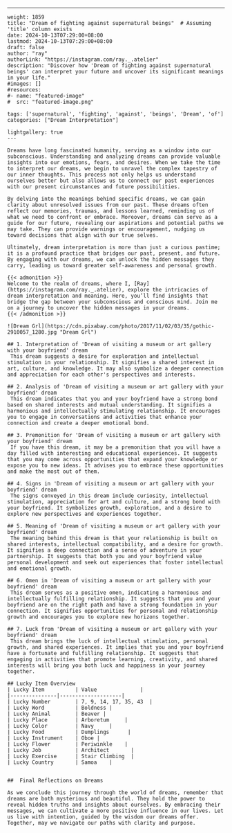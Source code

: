 ---
    weight: 1859
    title: "Dream of fighting against supernatural beings"  # Assuming 'title' column exists
    date: 2024-10-13T07:29:00+08:00
    lastmod: 2024-10-13T07:29:00+08:00
    draft: false
    author: "ray"
    authorLink: "https://instagram.com/ray._.atelier"
    description: "Discover how 'Dream of fighting against supernatural beings' can interpret your future and uncover its significant meanings in your life."
    #images: []
    #resources:
    #- name: "featured-image"
    #  src: "featured-image.png"
    
    tags: ['supernatural', 'fighting', 'against', 'beings', 'Dream', 'of']
    categories: ["Dream Interpretation"]
    
    lightgallery: true
    ---
    
    Dreams have long fascinated humanity, serving as a window into our subconscious. Understanding and analyzing dreams can provide valuable insights into our emotions, fears, and desires. When we take the time to interpret our dreams, we begin to unravel the complex tapestry of our inner thoughts. This process not only helps us understand ourselves better but also allows us to connect our past experiences with our present circumstances and future possibilities.
    
    By delving into the meanings behind specific dreams, we can gain clarity about unresolved issues from our past. These dreams often reflect our memories, traumas, and lessons learned, reminding us of what we need to confront or embrace. Moreover, dreams can serve as a guide for our future, revealing our aspirations and potential paths we may take. They can provide warnings or encouragement, nudging us toward decisions that align with our true selves.
    
    Ultimately, dream interpretation is more than just a curious pastime; it is a profound practice that bridges our past, present, and future. By engaging with our dreams, we can unlock the hidden messages they carry, leading us toward greater self-awareness and personal growth.
    
    {{< admonition >}}
    Welcome to the realm of dreams, where I, [Ray](https://instagram.com/ray._.atelier), explore the intricacies of dream interpretation and meaning. Here, you’ll find insights that bridge the gap between your subconscious and conscious mind. Join me on a journey to uncover the hidden messages in your dreams.
    {{< /admonition >}}
    
    ![Dream Grl](https://cdn.pixabay.com/photo/2017/11/02/03/35/gothic-2910057_1280.jpg "Dream Grl")
    
    ## 1. Interpretation of 'Dream of visiting a museum or art gallery with your boyfriend' dream
     This dream suggests a desire for exploration and intellectual stimulation in your relationship. It signifies a shared interest in art, culture, and knowledge. It may also symbolize a deeper connection and appreciation for each other's perspectives and interests.
    
    ## 2. Analysis of 'Dream of visiting a museum or art gallery with your boyfriend' dream
     This dream indicates that you and your boyfriend have a strong bond based on shared interests and mutual understanding. It signifies a harmonious and intellectually stimulating relationship. It encourages you to engage in conversations and activities that enhance your connection and create a deeper emotional bond.
    
    ## 3. Premonition for 'Dream of visiting a museum or art gallery with your boyfriend' dream
     If you have this dream, it may be a premonition that you will have a day filled with interesting and educational experiences. It suggests that you may come across opportunities that expand your knowledge or expose you to new ideas. It advises you to embrace these opportunities and make the most out of them.
    
    ## 4. Signs in 'Dream of visiting a museum or art gallery with your boyfriend' dream
     The signs conveyed in this dream include curiosity, intellectual stimulation, appreciation for art and culture, and a strong bond with your boyfriend. It symbolizes growth, exploration, and a desire to explore new perspectives and experiences together.
    
    ## 5. Meaning of 'Dream of visiting a museum or art gallery with your boyfriend' dream
     The meaning behind this dream is that your relationship is built on shared interests, intellectual compatibility, and a desire for growth. It signifies a deep connection and a sense of adventure in your partnership. It suggests that both you and your boyfriend value personal development and seek out experiences that foster intellectual and emotional growth.
    
    ## 6. Omen in 'Dream of visiting a museum or art gallery with your boyfriend' dream
     This dream serves as a positive omen, indicating a harmonious and intellectually fulfilling relationship. It suggests that you and your boyfriend are on the right path and have a strong foundation in your connection. It signifies opportunities for personal and relationship growth and encourages you to explore new horizons together.
    
    ## 7. Luck from 'Dream of visiting a museum or art gallery with your boyfriend' dream
     This dream brings the luck of intellectual stimulation, personal growth, and shared experiences. It implies that you and your boyfriend have a fortunate and fulfilling relationship. It suggests that engaging in activities that promote learning, creativity, and shared interests will bring you both luck and happiness in your journey together.
    
    ## Lucky Item Overview
    | Lucky Item          | Value              |
    |---------------|--------------------|
    | Lucky Number        | 7, 9, 14, 17, 35, 43  |
    | Lucky Word          | Boldness |
    | Lucky Animal        | Beaver |
    | Lucky Place         | Arboretum     |
    | Lucky Color         | Navy     |
    | Lucky Food          | Dumplings      |
    | Lucky Instrument    | Oboe |
    | Lucky Flower        | Periwinkle    |
    | Lucky Job           | Architect       |
    | Lucky Exercise      | Stair Climbing  |
    | Lucky Country       | Samoa    |
    
    
    ##  Final Reflections on Dreams
    
    As we conclude this journey through the world of dreams, remember that dreams are both mysterious and beautiful. They hold the power to reveal hidden truths and insights about ourselves. By embracing their messages, we can cultivate a more positive influence in our lives. Let us live with intention, guided by the wisdom our dreams offer. Together, may we navigate our paths with clarity and purpose.
    